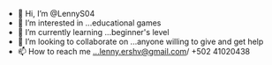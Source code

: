 - 👋 Hi, I’m @LennyS04
- 👀 I’m interested in ...educational games
- 🌱 I’m currently learning ...beginner's level
- 💞️ I’m looking to collaborate on ...anyone willing to give and get help
- 📫 How to reach me ...lenny.ershv@gmail.com/ +502 41020438

<!---
LennyS04/LennyS04 is a ✨ special ✨ repository because its `README.md` (this file) appears on your GitHub profile.
You can click the Preview link to take a look at your changes.
--->
